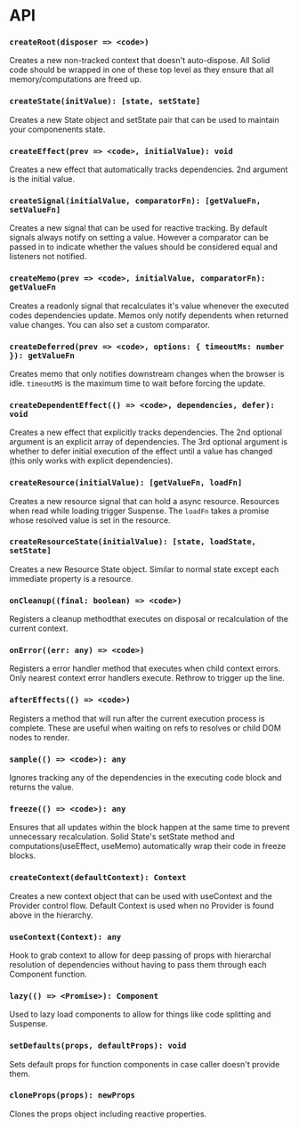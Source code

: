 # API

### `createRoot(disposer => <code>)`

Creates a new non-tracked context that doesn't auto-dispose. All Solid code should be wrapped in one of these top level as they ensure that all memory/computations are freed up.

### `createState(initValue): [state, setState]`

Creates a new State object and setState pair that can be used to maintain your componenents state.

### `createEffect(prev => <code>, initialValue): void`

Creates a new effect that automatically tracks dependencies. 2nd argument is the initial value.

### `createSignal(initialValue, comparatorFn): [getValueFn, setValueFn]`

Creates a new signal that can be used for reactive tracking. By default signals always notify on setting a value. However a comparator can be passed in to indicate whether the values should be considered equal and listeners not notified.

### `createMemo(prev => <code>, initialValue, comparatorFn): getValueFn`

Creates a readonly signal that recalculates it's value whenever the executed codes dependencies update. Memos only notify dependents when returned value changes. You can also set a custom comparator.

### `createDeferred(prev => <code>, options: { timeoutMs: number }): getValueFn`

Creates memo that only notifies downstream changes when the browser is idle. `timeoutMS` is the maximum time to wait before forcing the update.

### `createDependentEffect(() => <code>, dependencies, defer): void`

Creates a new effect that explicitly tracks dependencies. The 2nd optional argument is an explicit array of dependencies. The 3rd optional argument is whether to defer initial execution of the effect until a value has changed (this only works with explicit dependencies).

### `createResource(initialValue): [getValueFn, loadFn]`

Creates a new resource signal that can hold a async resource. Resources when read while loading trigger Suspense. The `loadFn` takes a promise whose resolved value is set in the resource.

### `createResourceState(initialValue): [state, loadState, setState]`

Creates a new Resource State object. Similar to normal state except each immediate property is a resource.

### `onCleanup((final: boolean) => <code>)`

Registers a cleanup methodthat executes on disposal or recalculation of the current context.

### `onError((err: any) => <code>)`

Registers a error handler method that executes when child context errors. Only nearest context error handlers execute. Rethrow to trigger up the line.

### `afterEffects(() => <code>)`

Registers a method that will run after the current execution process is complete. These are useful when waiting on refs to resolves or child DOM nodes to render.

### `sample(() => <code>): any`

Ignores tracking any of the dependencies in the executing code block and returns the value.

### `freeze(() => <code>): any`

Ensures that all updates within the block happen at the same time to prevent unnecessary recalculation. Solid State's setState method and computations(useEffect, useMemo) automatically wrap their code in freeze blocks.

### `createContext(defaultContext): Context`

Creates a new context object that can be used with useContext and the Provider control flow. Default Context is used when no Provider is found above in the hierarchy.

### `useContext(Context): any`

Hook to grab context to allow for deep passing of props with hierarchal resolution of dependencies without having to pass them through each Component function.

### `lazy(() => <Promise>): Component`

Used to lazy load components to allow for things like code splitting and Suspense.

### `setDefaults(props, defaultProps): void`

Sets default props for function components in case caller doesn't provide them.

### `cloneProps(props): newProps`

Clones the props object including reactive properties.
